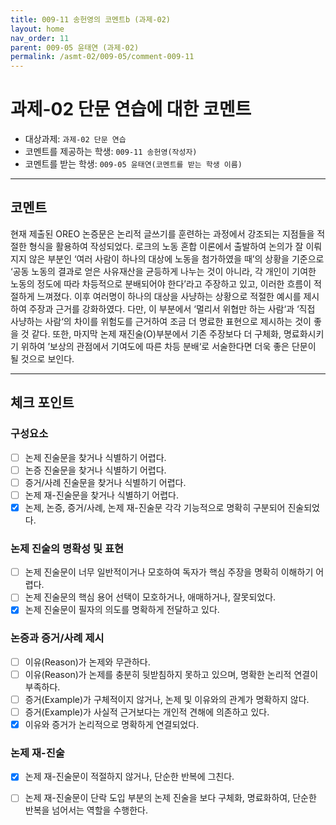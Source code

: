 ```yaml
---
title: 009-11 송헌영의 코멘트b (과제-02) 
layout: home
nav_order: 11
parent: 009-05 윤태연 (과제-02)
permalink: /asmt-02/009-05/comment-009-11
---
```


# 과제-02 단문 연습에 대한 코멘트

- 대상과제: `과제-02 단문 연습`
- 코멘트를 제공하는 학생: `009-11 송헌영(작성자)` 
- 코멘트를 받는 학생: `009-05 윤태연(코멘트를 받는 학생 이름)` 

---

## 코멘트

현재 제출된 OREO 논증문은 논리적 글쓰기를 훈련하는 과정에서 강조되는 지점들을 적절한 형식을 활용하여 작성되었다. 로크의 노동 혼합 이론에서 출발하여 논의가 잘 이뤄지지 않은 부분인 ‘여러 사람이 하나의 대상에 노동을 첨가하였을 때’의 상황을 기준으로 ‘공동 노동의 결과로 얻은 사유재산을 균등하게 나누는 것이 아니라, 각 개인이 기여한 노동의 정도에 따라 차등적으로 분배되어야 한다’라고 주장하고 있고, 이러한 흐름이 적절하게 느껴졌다. 이후 여러명이 하나의 대상을 사냥하는 상황으로 적절한 예시를 제시하여 주장과 근거를 강화하였다. 다만, 이 부분에서 ‘멀리서 위협만 하는 사람‘과 ‘직접 사냥하는 사람‘의 차이를 위험도를 근거하여 조금 더 명료한 표현으로 제시하는 것이 좋을 것 같다. 또한, 마지막 논제 재진술(O)부분에서 기존 주장보다 더 구체화, 명료화시키기 위하여 ’보상의 관점에서 기여도에 따른 차등 분배‘로 서술한다면 더욱 좋은 단문이 될 것으로 보인다.

---

## 체크 포인트

### **구성요소**
- [ ] 논제 진술문을 찾거나 식별하기 어렵다.
- [ ] 논증 진술문을 찾거나 식별하기 어렵다.
- [ ] 증거/사례 진술문을 찾거나 식별하기 어렵다.
- [ ] 논제 재-진술문을 찾거나 식별하기 어렵다.
- [x] 논제, 논증, 증거/사례, 논제 재-진술문 각각 기능적으로 명확히 구분되어 진술되었다.

### **논제 진술의 명확성 및 표현**  
- [ ] 논제 진술문이 너무 일반적이거나 모호하여 독자가 핵심 주장을 명확히 이해하기 어렵다.  
- [ ] 논제 진술문의 핵심 용어 선택이 모호하거나, 애매하거나, 잘못되었다.  
- [x] 논제 진술문이 필자의 의도를 명확하게 전달하고 있다.  

### **논증과 증거/사례 제시**  
- [ ] 이유(Reason)가 논제와 무관하다.
- [ ] 이유(Reason)가 논제를 충분히 뒷받침하지 못하고 있으며, 명확한 논리적 연결이 부족하다.  
- [ ] 증거(Example)가 구체적이지 않거나, 논제 및 이유와의 관계가 명확하지 않다. 
- [ ] 증거(Example)가 사실적 근거보다는 개인적 견해에 의존하고 있다.  
- [x] 이유와 증거가 논리적으로 명확하게 연결되었다.  

### **논제 재-진술**  
- [x] 논제 재-진술문이 적절하지 않거나, 단순한 반복에 그친다.   
- [ ] 논제 재-진술문이 단락 도입 부분의 논제 진술을 보다 구체화, 명료화하여, 단순한 반복을 넘어서는 역할을 수행한다.  

